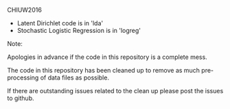 CHIUW2016

* Latent Dirichlet code is in 'lda'
* Stochastic Logistic Regression is in 'logreg'

Note:

Apologies in advance if the code in this repository
is a complete mess.

The code in this repository has been cleaned up to remove
as much pre-processing of data files as possible.

If there are outstanding issues related to the clean up
please post the issues to github.
